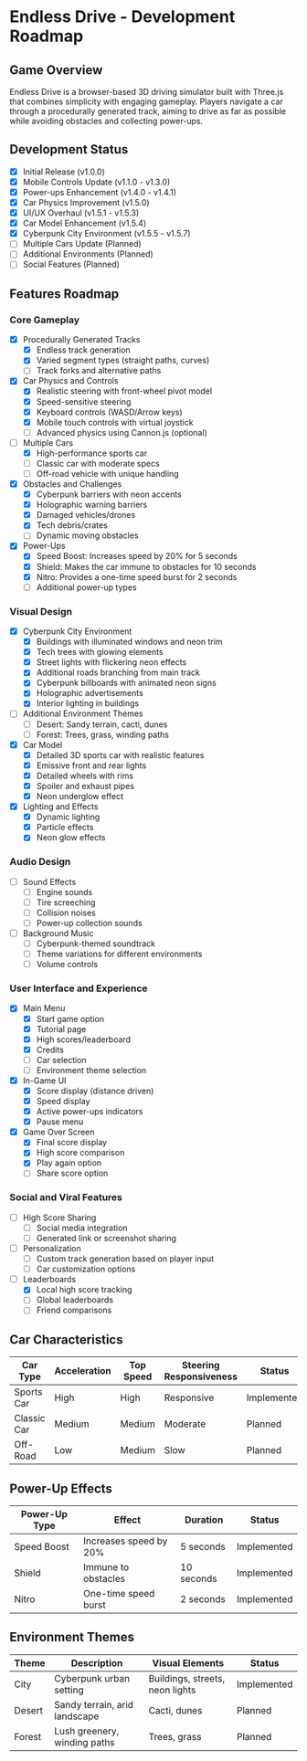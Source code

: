 # Endless Drive - Development Roadmap

## Game Overview
Endless Drive is a browser-based 3D driving simulator built with Three.js that combines simplicity with engaging gameplay. Players navigate a car through a procedurally generated track, aiming to drive as far as possible while avoiding obstacles and collecting power-ups.

## Development Status
- [x] Initial Release (v1.0.0)
- [x] Mobile Controls Update (v1.1.0 - v1.3.0)
- [x] Power-ups Enhancement (v1.4.0 - v1.4.1)
- [x] Car Physics Improvement (v1.5.0)
- [x] UI/UX Overhaul (v1.5.1 - v1.5.3)
- [x] Car Model Enhancement (v1.5.4)
- [x] Cyberpunk City Environment (v1.5.5 - v1.5.7)
- [ ] Multiple Cars Update (Planned)
- [ ] Additional Environments (Planned)
- [ ] Social Features (Planned)

## Features Roadmap

### Core Gameplay
- [x] Procedurally Generated Tracks
  - [x] Endless track generation
  - [x] Varied segment types (straight paths, curves)
  - [ ] Track forks and alternative paths
- [x] Car Physics and Controls
  - [x] Realistic steering with front-wheel pivot model
  - [x] Speed-sensitive steering
  - [x] Keyboard controls (WASD/Arrow keys)
  - [x] Mobile touch controls with virtual joystick
  - [ ] Advanced physics using Cannon.js (optional)
- [ ] Multiple Cars
  - [x] High-performance sports car
  - [ ] Classic car with moderate specs
  - [ ] Off-road vehicle with unique handling
- [x] Obstacles and Challenges
  - [x] Cyberpunk barriers with neon accents
  - [x] Holographic warning barriers
  - [x] Damaged vehicles/drones
  - [x] Tech debris/crates
  - [ ] Dynamic moving obstacles
- [x] Power-Ups
  - [x] Speed Boost: Increases speed by 20% for 5 seconds
  - [x] Shield: Makes the car immune to obstacles for 10 seconds
  - [x] Nitro: Provides a one-time speed burst for 2 seconds
  - [ ] Additional power-up types

### Visual Design
- [x] Cyberpunk City Environment
  - [x] Buildings with illuminated windows and neon trim
  - [x] Tech trees with glowing elements
  - [x] Street lights with flickering neon effects
  - [x] Additional roads branching from main track
  - [x] Cyberpunk billboards with animated neon signs
  - [x] Holographic advertisements
  - [x] Interior lighting in buildings
- [ ] Additional Environment Themes
  - [ ] Desert: Sandy terrain, cacti, dunes
  - [ ] Forest: Trees, grass, winding paths
- [x] Car Model
  - [x] Detailed 3D sports car with realistic features
  - [x] Emissive front and rear lights
  - [x] Detailed wheels with rims
  - [x] Spoiler and exhaust pipes
  - [x] Neon underglow effect
- [x] Lighting and Effects
  - [x] Dynamic lighting
  - [x] Particle effects
  - [x] Neon glow effects

### Audio Design
- [ ] Sound Effects
  - [ ] Engine sounds
  - [ ] Tire screeching
  - [ ] Collision noises
  - [ ] Power-up collection sounds
- [ ] Background Music
  - [ ] Cyberpunk-themed soundtrack
  - [ ] Theme variations for different environments
  - [ ] Volume controls

### User Interface and Experience
- [x] Main Menu
  - [x] Start game option
  - [x] Tutorial page
  - [x] High scores/leaderboard
  - [x] Credits
  - [ ] Car selection
  - [ ] Environment theme selection
- [x] In-Game UI
  - [x] Score display (distance driven)
  - [x] Speed display
  - [x] Active power-ups indicators
  - [x] Pause menu
- [x] Game Over Screen
  - [x] Final score display
  - [x] High score comparison
  - [x] Play again option
  - [ ] Share score option

### Social and Viral Features
- [ ] High Score Sharing
  - [ ] Social media integration
  - [ ] Generated link or screenshot sharing
- [ ] Personalization
  - [ ] Custom track generation based on player input
  - [ ] Car customization options
- [ ] Leaderboards
  - [x] Local high score tracking
  - [ ] Global leaderboards
  - [ ] Friend comparisons

## Car Characteristics

| Car Type    | Acceleration | Top Speed | Steering Responsiveness | Status      |
|-------------|--------------|-----------|-------------------------|-------------|
| Sports Car  | High         | High      | Responsive              | Implemented |
| Classic Car | Medium       | Medium    | Moderate                | Planned     |
| Off-Road    | Low          | Medium    | Slow                    | Planned     |

## Power-Up Effects

| Power-Up Type | Effect                        | Duration  | Status      |
|---------------|-------------------------------|-----------|-------------|
| Speed Boost   | Increases speed by 20%        | 5 seconds | Implemented |
| Shield        | Immune to obstacles           | 10 seconds| Implemented |
| Nitro         | One-time speed burst          | 2 seconds | Implemented |

## Environment Themes

| Theme  | Description                       | Visual Elements                    | Status      |
|--------|-----------------------------------|-----------------------------------|-------------|
| City   | Cyberpunk urban setting          | Buildings, streets, neon lights    | Implemented |
| Desert | Sandy terrain, arid landscape     | Cacti, dunes                       | Planned     |
| Forest | Lush greenery, winding paths      | Trees, grass                       | Planned     |